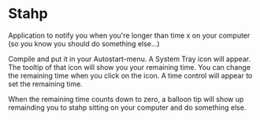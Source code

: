 Stahp
=====

Application to notify you when you're longer than time x on your computer (so you know you should do something else...)

Compile and put it in your Autostart-menu. A System Tray icon will appear. The tooltip of that icon
will show you your remaining time. You can change the remaining time when you click on the icon. A time control
will appear to set the remaining time.

When the remaining time counts down to zero, a balloon tip will show up remainding you to stahp sitting on your computer
and do something else.
